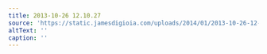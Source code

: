 ```yaml
---
title: 2013-10-26 12.10.27
source: 'https://static.jamesdigioia.com/uploads/2014/01/2013-10-26-12-10-27-scaled.jpg'
altText: ''
caption: ''
---
```


